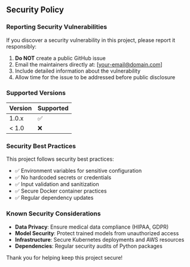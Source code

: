 ## Security Policy

### Reporting Security Vulnerabilities

If you discover a security vulnerability in this project, please report it responsibly:

1. **Do NOT** create a public GitHub issue
2. Email the maintainers directly at: [your-email@domain.com]
3. Include detailed information about the vulnerability
4. Allow time for the issue to be addressed before public disclosure

### Supported Versions

| Version | Supported          |
| ------- | ------------------ |
| 1.0.x   | :white_check_mark: |
| < 1.0   | :x:                |

### Security Best Practices

This project follows security best practices:

- ✅ Environment variables for sensitive configuration
- ✅ No hardcoded secrets or credentials
- ✅ Input validation and sanitization
- ✅ Secure Docker container practices
- ✅ Regular dependency updates

### Known Security Considerations

- **Data Privacy**: Ensure medical data compliance (HIPAA, GDPR)
- **Model Security**: Protect trained models from unauthorized access
- **Infrastructure**: Secure Kubernetes deployments and AWS resources
- **Dependencies**: Regular security audits of Python packages

Thank you for helping keep this project secure!
